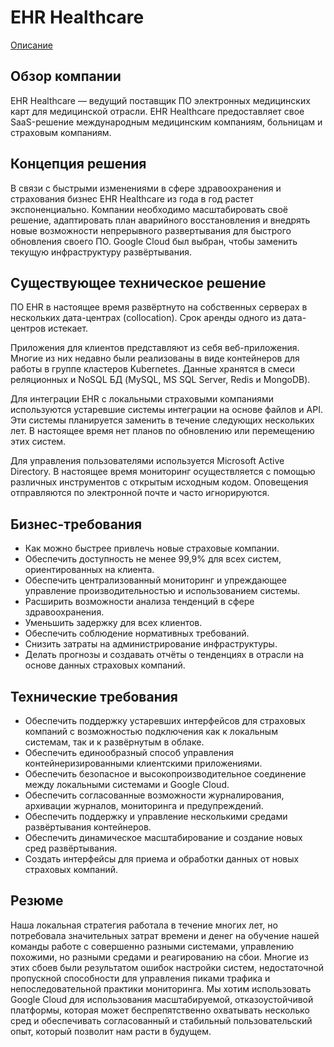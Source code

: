 # EHR Healthcare

[Описание](https://services.google.com/fh/files/blogs/master_case_study_ehr_healthcare.pdf)

## Обзор компании

EHR Healthcare — ведущий поставщик ПО электронных медицинских карт для медицинской отрасли. EHR Healthcare предоставляет свое SaaS-решение международным медицинским компаниям, больницам и страховым компаниям.

## Концепция решения

В связи с быстрыми изменениями в сфере здравоохранения и страхования бизнес EHR Healthcare из года в год растет экспоненциально. Компании необходимо масштабировать своё решение, адаптировать план аварийного восстановления и внедрять новые возможности непрерывного развертывания для быстрого обновления своего ПО. Google Cloud был выбран, чтобы заменить текущую инфраструктуру развёртывания.

## Существующее техническое решение

ПО EHR в настоящее время развёртнуто на собственных серверах в нескольких дата-центрах (collocation). Срок аренды одного из дата-центров истекает.

Приложения для клиентов представляют из себя веб-приложения. Многие из них недавно были реализованы в виде контейнеров для работы в группе кластеров Kubernetes. Данные хранятся в смеси реляционных и NoSQL БД (MySQL, MS SQL Server, Redis и MongoDB).

Для интеграции EHR с локальными страховыми компаниями используются устаревшие системы интеграции на основе файлов и API. Эти системы планируется заменить в течение следующих нескольких лет. В настоящее время нет планов по обновлению или перемещению этих систем.

Для управления пользователями используется Microsoft Active Directory. В настоящее время мониторинг осуществляется с помощью различных инструментов с открытым исходным кодом. Оповещения отправляются по электронной почте и часто игнорируются.

## Бизнес-требования

- Как можно быстрее привлечь новые страховые компании.
- Обеспечить доступность не менее 99,9% для всех систем, ориентированных на клиента.
- Обеспечить централизованный мониторинг и упреждающее управление производительностью и использованием системы.
- Расширить возможности анализа тенденций в сфере здравоохранения.
- Уменьшить задержку для всех клиентов.
- Обеспечить соблюдение нормативных требований.
- Снизить затраты на администрирование инфраструктуры.
- Делать прогнозы и создавать отчёты о тенденциях в отрасли на основе данных страховых компаний.

## Технические требования

- Обеспечить поддержку устаревших интерфейсов для страховых компаний с возможностью подключения как к локальным системам, так и к развёрнутым в облаке.
- Обеспечить единообразный способ управления контейнеризированными клиентскими приложениями.
- Обеспечить безопасное и высокопроизводительное соединение между локальными системами и Google Cloud.
- Обеспечить согласованные возможности журналирования, архивации журналов, мониторинга и предупреждений.
- Обеспечить поддержку и управление несколькими средами развёртывания контейнеров.
- Обеспечить динамическое масштабирование и создание новых сред развёртывания.
- Создать интерфейсы для приема и обработки данных от новых страховых компаний.

## Резюме

Наша локальная стратегия работала в течение многих лет, но потребовала значительных затрат времени и денег на обучение нашей команды работе с совершенно разными системами, управлению похожими, но разными средами и реагированию на сбои. Многие из этих сбоев были результатом ошибок настройки систем, недостаточной пропускной способности для управления пиками трафика и непоследовательной практики мониторинга. Мы хотим использовать Google Cloud для использования масштабируемой, отказоустойчивой платформы, которая может беспрепятственно охватывать несколько сред и обеспечивать согласованный и стабильный пользовательский опыт, который позволит нам расти в будущем.

